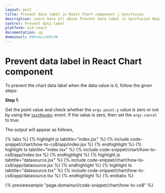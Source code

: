 ```yaml
---
layout: post
title: Prevent data label in React Chart component | Syncfusion
description: Learn here all about Prevent data label in Syncfusion React Chart component of Syncfusion Essential JS 2 and more.
control: Prevent data label 
platform: ej2-react
documentation: ug
domainurl: ##DomainURL##
---
```


# Prevent data label in React Chart component

To prevent the chart data label when the data value is 0, follow the given steps:

**Step 1**:

Get the point value and check whether the `args.point.y` value is zero or not by using the [`textRender`](https://ej2.syncfusion.com/react/documentation/api/chart/chartModel/#textrender) event. If the value is zero, then set the `args.cancel` to true.

The output will appear as follows,

{% tabs %}
{% highlight js tabtitle="index.jsx" %}
{% include code-snippet/chart/how-to-cs8/app/index.jsx %}
{% endhighlight %}
{% highlight ts tabtitle="index.tsx" %}
{% include code-snippet/chart/how-to-cs8/app/index.tsx %}
{% endhighlight %}
{% highlight js tabtitle="datasource.jsx" %}
{% include code-snippet/chart/how-to-cs8/app/datasource.jsx %}
{% endhighlight %}
{% highlight ts tabtitle="datasource.tsx" %}
{% include code-snippet/chart/how-to-cs8/app/datasource.tsx %}
{% endhighlight %}
{% endtabs %}

{% previewsample "page.domainurl/code-snippet/chart/how-to-cs8" %}